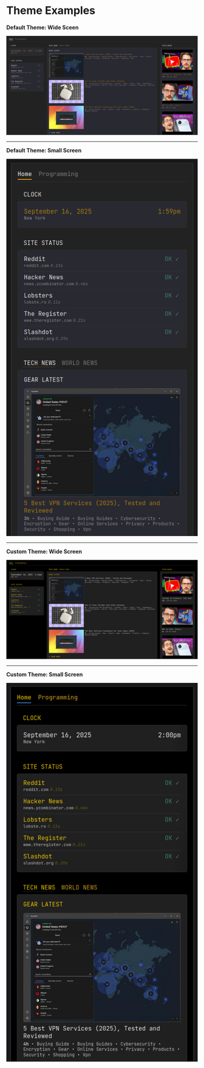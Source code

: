 # Theme Examples

**Default Theme: Wide Sceen**

![Default Theme](samples/sample1.png)


---


**Default Theme: Small Screen**

![Default Theme: Small Device](samples/sample1b.png)


---


**Custom Theme: Wide Screen**

![Custom Theme](samples/sample2.png)


---


**Custom Theme: Small Screen**

![Custom Theme: Small Device](samples/sample2b.png)
